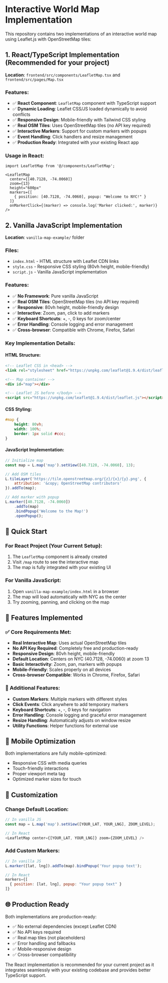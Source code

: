 # Interactive World Map Implementation

This repository contains two implementations of an interactive world map using Leaflet.js with OpenStreetMap tiles:

## 1. React/TypeScript Implementation (Recommended for your project)

**Location**: `frontend/src/components/LeafletMap.tsx` and `frontend/src/pages/Map.tsx`

### Features:
- ✅ **React Component**: `LeafletMap` component with TypeScript support
- ✅ **Dynamic Loading**: Leaflet CSS/JS loaded dynamically to avoid conflicts
- ✅ **Responsive Design**: Mobile-friendly with Tailwind CSS styling
- ✅ **Real OSM Tiles**: Uses OpenStreetMap tiles (no API key required)
- ✅ **Interactive Markers**: Support for custom markers with popups
- ✅ **Event Handling**: Click handlers and resize management
- ✅ **Production Ready**: Integrated with your existing React app

### Usage in React:
```tsx
import LeafletMap from '@/components/LeafletMap';

<LeafletMap
  center={[40.7128, -74.0060]}
  zoom={13}
  height="600px"
  markers={[
    { position: [40.7128, -74.0060], popup: "Welcome to NYC!" }
  ]}
  onMarkerClick={(marker) => console.log('Marker clicked:', marker)}
/>
```

## 2. Vanilla JavaScript Implementation

**Location**: `vanilla-map-example/` folder

### Files:
- `index.html` - HTML structure with Leaflet CDN links
- `style.css` - Responsive CSS styling (80vh height, mobile-friendly)
- `script.js` - Vanilla JavaScript implementation

### Features:
- ✅ **No Framework**: Pure vanilla JavaScript
- ✅ **Real OSM Tiles**: OpenStreetMap tiles (no API key required)
- ✅ **Responsive**: 80vh height, mobile-friendly design
- ✅ **Interactive**: Zoom, pan, click to add markers
- ✅ **Keyboard Shortcuts**: +, -, 0 keys for zoom/center
- ✅ **Error Handling**: Console logging and error management
- ✅ **Cross-browser**: Compatible with Chrome, Firefox, Safari

### Key Implementation Details:

#### HTML Structure:
```html
<!-- Leaflet CSS in <head> -->
<link rel="stylesheet" href="https://unpkg.com/leaflet@1.9.4/dist/leaflet.css" />

<!-- Map container -->
<div id="map"></div>

<!-- Leaflet JS before </body> -->
<script src="https://unpkg.com/leaflet@1.9.4/dist/leaflet.js"></script>
```

#### CSS Styling:
```css
#map {
    height: 80vh;
    width: 100%;
    border: 1px solid #ccc;
}
```

#### JavaScript Implementation:
```javascript
// Initialize map
const map = L.map('map').setView([40.7128, -74.0060], 13);

// Add OSM tiles
L.tileLayer('https://tile.openstreetmap.org/{z}/{x}/{y}.png', {
    attribution: '&copy; OpenStreetMap contributors'
}).addTo(map);

// Add marker with popup
L.marker([40.7128, -74.0060])
    .addTo(map)
    .bindPopup('Welcome to the Map!')
    .openPopup();
```

## 🚀 Quick Start

### For React Project (Your Current Setup):
1. The `LeafletMap` component is already created
2. Visit `/map` route to see the interactive map
3. The map is fully integrated with your existing UI

### For Vanilla JavaScript:
1. Open `vanilla-map-example/index.html` in a browser
2. The map will load automatically with NYC as the center
3. Try zooming, panning, and clicking on the map

## 🎯 Features Implemented

### ✅ Core Requirements Met:
- **Real Interactive Map**: Uses actual OpenStreetMap tiles
- **No API Key Required**: Completely free and production-ready
- **Responsive Design**: 80vh height, mobile-friendly
- **Default Location**: Centers on NYC (40.7128, -74.0060) at zoom 13
- **Basic Interactivity**: Zoom, pan, markers with popups
- **Mobile-Friendly**: Scales properly on all devices
- **Cross-browser Compatible**: Works in Chrome, Firefox, Safari

### 🎨 Additional Features:
- **Custom Markers**: Multiple markers with different styles
- **Click Events**: Click anywhere to add temporary markers
- **Keyboard Shortcuts**: +, -, 0 keys for navigation
- **Error Handling**: Console logging and graceful error management
- **Resize Handling**: Automatically adjusts on window resize
- **Utility Functions**: Helper functions for external use

## 📱 Mobile Optimization

Both implementations are fully mobile-optimized:
- Responsive CSS with media queries
- Touch-friendly interactions
- Proper viewport meta tag
- Optimized marker sizes for touch

## 🔧 Customization

### Change Default Location:
```javascript
// In vanilla JS
const map = L.map('map').setView([YOUR_LAT, YOUR_LNG], ZOOM_LEVEL);

// In React
<LeafletMap center={[YOUR_LAT, YOUR_LNG]} zoom={ZOOM_LEVEL} />
```

### Add Custom Markers:
```javascript
// In vanilla JS
L.marker([lat, lng]).addTo(map).bindPopup('Your popup text');

// In React
markers={[
  { position: [lat, lng], popup: "Your popup text" }
]}
```

## 🌐 Production Ready

Both implementations are production-ready:
- ✅ No external dependencies (except Leaflet CDN)
- ✅ No API keys required
- ✅ Real map tiles (not placeholders)
- ✅ Error handling and fallbacks
- ✅ Mobile-responsive design
- ✅ Cross-browser compatibility

The React implementation is recommended for your current project as it integrates seamlessly with your existing codebase and provides better TypeScript support.
